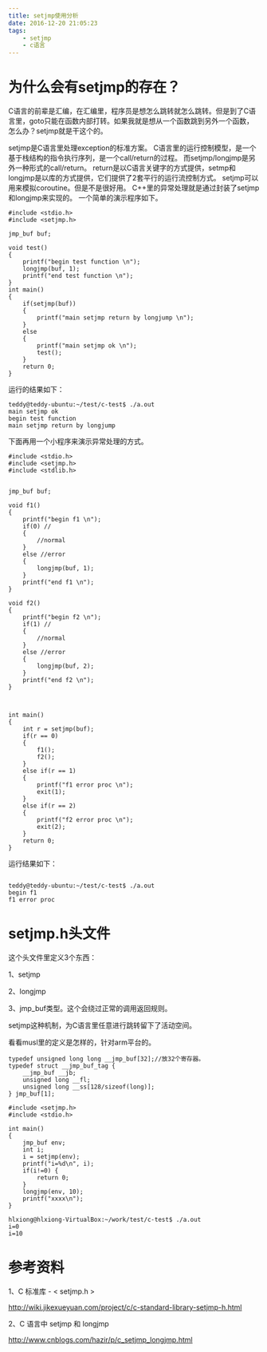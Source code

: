 ```yaml
---
title: setjmp使用分析
date: 2016-12-20 21:05:23
tags:
	- setjmp
	- c语言
---
```




# 为什么会有setjmp的存在？

C语言的前辈是汇编，在汇编里，程序员是想怎么跳转就怎么跳转。但是到了C语言里，goto只能在函数内部打转。如果我就是想从一个函数跳到另外一个函数，怎么办？setjmp就是干这个的。



setjmp是C语言里处理exception的标准方案。
C语言里的运行控制模型，是一个基于栈结构的指令执行序列，是一个call/return的过程。
而setjmp/longjmp是另外一种形式的call/return。
return是以C语言关键字的方式提供，setmp和longjmp是以库的方式提供，它们提供了2套平行的运行流控制方式。
setjmp可以用来模拟coroutine。但是不是很好用。
C++里的异常处理就是通过封装了setjmp和longjmp来实现的。
一个简单的演示程序如下。

```
#include <stdio.h>
#include <setjmp.h>

jmp_buf buf;

void test()
{
	printf("begin test function \n");
	longjmp(buf, 1);
	printf("end test function \n");
}
int main()
{
	if(setjmp(buf))
	{
		printf("main setjmp return by longjump \n");
	}
	else
	{
		printf("main setjmp ok \n");
		test();
	}
	return 0;
}
```
运行的结果如下：
```
teddy@teddy-ubuntu:~/test/c-test$ ./a.out    
main setjmp ok 
begin test function 
main setjmp return by longjump 
```

下面再用一个小程序来演示异常处理的方式。

```
#include <stdio.h>
#include <setjmp.h>
#include <stdlib.h>


jmp_buf buf;

void f1()
{
	printf("begin f1 \n");
	if(0) //
	{
		//normal
	}
	else //error
	{
		longjmp(buf, 1);
	}
	printf("end f1 \n");
}

void f2()
{
	printf("begin f2 \n");
	if(1) //
	{
		//normal
	}
	else //error
	{
		longjmp(buf, 2);
	}
	printf("end f2 \n");
}



int main()
{
	int r = setjmp(buf);
	if(r == 0)
	{
		f1();
		f2();
	}
	else if(r == 1)
	{
		printf("f1 error proc \n");
		exit(1);
	}
	else if(r == 2)
	{
		printf("f2 error proc \n");
		exit(2);
	}
	return 0;
}
```
运行结果如下：
```

teddy@teddy-ubuntu:~/test/c-test$ ./a.out 
begin f1 
f1 error proc 
```



# setjmp.h头文件

这个头文件里定义3个东西：

1、setjmp

2、longjmp

3、jmp_buf类型。这个会绕过正常的调用返回规则。

setjmp这种机制，为C语言里任意进行跳转留下了活动空间。

看看musl里的定义是怎样的，针对arm平台的。

```
typedef unsigned long long __jmp_buf[32];//放32个寄存器。
typedef struct __jmp_buf_tag {
	__jmp_buf __jb;
	unsigned long __fl;
	unsigned long __ss[128/sizeof(long)];
} jmp_buf[1];
```



```
#include <setjmp.h>
#include <stdio.h>

int main()
{
	jmp_buf env;
	int i;
	i = setjmp(env);
	printf("i=%d\n", i);
	if(i!=0) {
		return 0;
	}
	longjmp(env, 10);
	printf("xxxx\n");
}
```

```
hlxiong@hlxiong-VirtualBox:~/work/test/c-test$ ./a.out 
i=0
i=10
```



# 参考资料

1、C 标准库 - < setjmp.h >

http://wiki.jikexueyuan.com/project/c/c-standard-library-setjmp-h.html

2、C 语言中 setjmp 和 longjmp

http://www.cnblogs.com/hazir/p/c_setjmp_longjmp.html